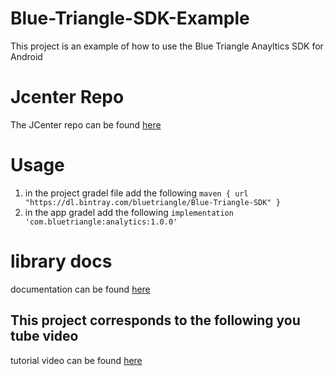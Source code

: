 # Blue-Triangle-SDK-Example
This project is an example of how to use the Blue Triangle Anayltics SDK for Android 
# Jcenter Repo 
The JCenter repo can be found [here](https://bintray.com/bluetriangle/Blue-Triangle-SDK/com.bluetriangle%3Aanalytics)
# Usage
1. in the project gradel file add the following 
`maven {
            url  "https://dl.bintray.com/bluetriangle/Blue-Triangle-SDK"
        }`
2. in the app gradel add the following 
`implementation 'com.bluetriangle:analytics:1.0.0'`
# library docs
documentation can be found [here](https://help.bluetriangle.com/hc/en-us/articles/360043600973-Android-SDK-Documentation-PDF)
## This project corresponds to the following you tube video
tutorial video can be found [here](https://www.youtube.com/watch?v=jErYZQj6C6o)
